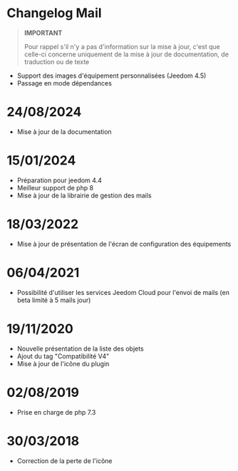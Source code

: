 # Changelog Mail

>**IMPORTANT**
>
>Pour rappel s'il n'y a pas d'information sur la mise à jour, c'est que celle-ci concerne uniquement de la mise à jour de documentation, de traduction ou de texte

- Support des images d'équipement personnalisées (Jeedom 4.5)
- Passage en mode dépendances

# 24/08/2024

- Mise à jour de la documentation

# 15/01/2024

- Préparation pour jeedom 4.4
- Meilleur support de php 8
- Mise à jour de la librairie de gestion des mails

# 18/03/2022

- Mise à jour de présentation de l'écran de configuration des équipements

# 06/04/2021

- Possibilité d'utiliser les services Jeedom Cloud pour l'envoi de mails (en beta limité à 5 mails jour)

# 19/11/2020

- Nouvelle présentation de la liste des objets
- Ajout du tag "Compatibilité V4"
- Mise à jour de l'icône du plugin

# 02/08/2019

- Prise en charge de php 7.3

# 30/03/2018

- Correction de la perte de l'icône
